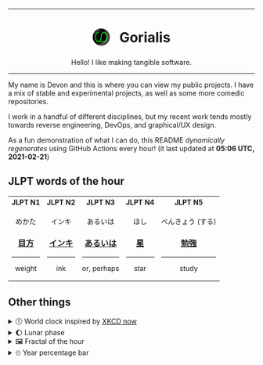 ***

<h1 align="center">
<sub>
    <img src="readme/resources/avatar.png" height="36">
</sub>
&nbsp;
Gorialis
</h1>
<p align="center">
Hello! I like making tangible software.
</p>

***

My name is Devon and this is where you can view my public projects. I have a mix of stable and experimental projects, as well as some more comedic repositories.

I work in a handful of different disciplines, but my recent work tends mostly towards reverse engineering, DevOps, and graphical/UX design.

As a fun demonstration of what I can do, this README *dynamically regenerates* using GitHub Actions every hour! (it last updated at **05:06 UTC, 2021-02-21**)

<h2>JLPT words of the hour</h2>
<table>
    <tr>
        <th>JLPT N1</th>
        <th>JLPT N2</th>
        <th>JLPT N3</th>
        <th>JLPT N4</th>
        <th>JLPT N5</th>
    </tr>
    <tr>
        <td>
            <p align="center">めかた</p>
            <h3 align="center"><b><a href="https://jisho.org/search/%E7%9B%AE%E6%96%B9">目方</a></b></h3>
            <hr>
            <p align="center">weight</p>
        </td>
        <td>
            <p align="center">インキ</p>
            <h3 align="center"><b><a href="https://jisho.org/search/%E3%82%A4%E3%83%B3%E3%82%AD">インキ</a></b></h3>
            <hr>
            <p align="center">ink</p>
        </td>
        <td>
            <p align="center">あるいは</p>
            <h3 align="center"><b><a href="https://jisho.org/search/%E3%81%82%E3%82%8B%E3%81%84%E3%81%AF">あるいは</a></b></h3>
            <hr>
            <p align="center">or,<wbr> perhaps</p>
        </td>
        <td>
            <p align="center">ほし</p>
            <h3 align="center"><b><a href="https://jisho.org/search/%E6%98%9F">星</a></b></h3>
            <hr>
            <p align="center">star</p>
        </td>
        <td>
            <p align="center">べんきょう (する)</p>
            <h3 align="center"><b><a href="https://jisho.org/search/%E5%8B%89%E5%BC%B7">勉強</a></b></h3>
            <hr>
            <p align="center">study</p>
        </td>
    </tr>
</table>

<h2>Other things</h2>
<details>
<summary>🕔  World clock inspired by <a href="https://xkcd.com/now">XKCD now</a></summary>

> <img src="generated/now.png" width="512">

</details>
<details>
<summary>🌔 Lunar phase</summary>

The moon is approximately 34.12% through its phase (Waxing Gibbous).

</details>
<details>
<summary>&#x1f5bc; Fractal of the hour</summary>

> <img src="generated/fractal.png" width="512">

</details>
<details>
<summary>&#x23f2; Year percentage bar</summary>
<pre><code>2021 [██▁▁▁▁▁▁▁▁▁▁▁▁▁▁▁▁▁▁] 14.03%</code></pre>
</details>
